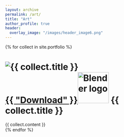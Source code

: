 ```yaml
---
layout: archive
permalink: /art/
title: "Art"
author_profile: true
header:
  overlay_image: "/images/header_image6.png"
---
```



{% for collect in site.portfolio %}
  <div class="collection">
    <h1><img src="{{ site.url }}{{site.baseurl }}/{{collect.image_path}}" alt="{{ collect.title }}" />  <br>
  <a href="https://github.com/scotttmoen/Art">{{ "Download" }}</a><img src="{{ site.url }}{{site.baseurl }}/images/blenderlogocolor.png" alt="Blender logo" width="100"/>  {{ collect.title }}</h1>
    {{ collect.content }}
  </div>
{% endfor %}
